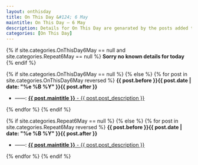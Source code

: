 ```yaml
---
layout: onthisday
title: On This Day &#124; 6 May
maintitle: On This Day — 6 May
description: Details for On This Day are genarated by the posts added to the website so the content is subject to changes/updates over time.
categories: [On This Day]
---
```


{% if site.categories.OnThisDay6May == null and site.categories.Repeat6May == null %}
<strong>Sorry no known details for today</strong>
{% endif %}

{% if site.categories.OnThisDay6May == null %}
{% else %}
{% for post in site.categories.OnThisDay6May reversed %}
<strong>{{ post.before }}{{ post.date | date: "%e %B %Y" }}{{ post.after }}</strong>
<ul>
<li> ——: <a class="{{ post.class }}" href="{{ post.url }}"><strong>{{ post.maintitle }}</strong> - {{ post.post_description }}</a></li>
</ul>
{% endfor %}
{% endif %}

{% if site.categories.Repeat6May == null %}
{% else %}
{% for post in site.categories.Repeat6May reversed %}
<strong>{{ post.before }}{{ post.date | date: "%e %B %Y" }}{{ post.after }}</strong>
<ul>
<li> ——: <a class="{{ post.class }}" href="{{ post.url }}"><strong>{{ post.maintitle }}</strong> - {{ post.post_description }}</a></li>
</ul>
{% endfor %}
{% endif %}
